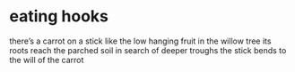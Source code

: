 # eating hooks

there’s a carrot
on a stick
like the low hanging fruit
in the willow tree
its roots reach 
the parched soil
in search of deeper troughs
the stick bends
to the will of the carrot
